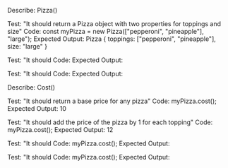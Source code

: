 Describe: Pizza()

Test: "It should return a Pizza object with two properties for toppings and size"
Code: const myPizza = new Pizza(["pepperoni", "pineapple"], "large");
Expected Output: Pizza { toppings: ["pepperoni", "pineapple"], size: "large" }

Test: "It should
Code: 
Expected Output: 

Test: "It should
Code: 
Expected Output: 

Describe: Cost()

Test: "It should return a base price for any pizza"
Code: myPizza.cost();
Expected Output: 10

Test: "It should add the price of the pizza by 1 for each topping"
Code: myPizza.cost();
Expected Output: 12

Test: "It should
Code: myPizza.cost();
Expected Output: 

Test: "It should
Code: myPizza.cost();
Expected Output: 